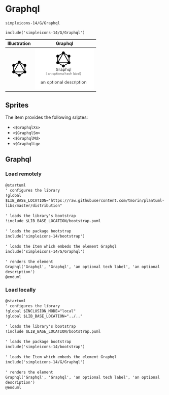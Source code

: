 # Graphql


```text
simpleicons-14/G/Graphql
```

```text
include('simpleicons-14/G/Graphql')
```



| Illustration | Graphql |
| :---: | :---: |
| ![illustration for Illustration](../../simpleicons-14/G/Graphql.png) | ![illustration for Graphql](../../simpleicons-14/G/Graphql.Local.png) |



## Sprites
The item provides the following sriptes:

- `<$GraphqlXs>`
- `<$GraphqlSm>`
- `<$GraphqlMd>`
- `<$GraphqlLg>`





## Graphql

### Load remotely
```plantuml
@startuml
' configures the library
!global $LIB_BASE_LOCATION="https://raw.githubusercontent.com/tmorin/plantuml-libs/master/distribution"

' loads the library's bootstrap
!include $LIB_BASE_LOCATION/bootstrap.puml

' loads the package bootstrap
include('simpleicons-14/bootstrap')

' loads the Item which embeds the element Graphql
include('simpleicons-14/G/Graphql')

' renders the element
Graphql('Graphql', 'Graphql', 'an optional tech label', 'an optional description')
@enduml
```

### Load locally
```plantuml
@startuml
' configures the library
!global $INCLUSION_MODE="local"
!global $LIB_BASE_LOCATION="../.."

' loads the library's bootstrap
!include $LIB_BASE_LOCATION/bootstrap.puml

' loads the package bootstrap
include('simpleicons-14/bootstrap')

' loads the Item which embeds the element Graphql
include('simpleicons-14/G/Graphql')

' renders the element
Graphql('Graphql', 'Graphql', 'an optional tech label', 'an optional description')
@enduml
```

